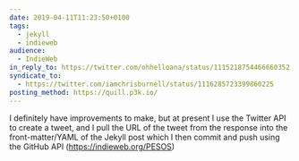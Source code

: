 ```yaml
---
date: 2019-04-11T11:23:50+0100
tags:
  - jekyll
  - indieweb
audience:
  - IndieWeb
in_reply_to: https://twitter.com/ohhelloana/status/1115218754466660352
syndicate_to:
  - https://twitter.com/iamchrisburnell/status/1116285723399860225
posting_method: https://quill.p3k.io/
---
```


I definitely have improvements to make, but at present I use the Twitter API to create a tweet, and I pull the URL of the tweet from the response into the front-matter/YAML of the Jekyll post which I then commit and push using the GitHub API (<a href="https://indieweb.org/PESOS" rel="external noopener">https://indieweb.org/PESOS</a>)
